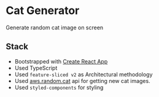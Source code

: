 # Cat Generator

Generate random cat image on screen

## Stack

- Bootstrapped with [Create React App](https://github.com/facebook/create-react-app)
- Used TypeScript
- Used `feature-sliced v2` as Architectural methodology
- Used [aws.random.cat](https://aws.random.cat/meow) api for getting new cat images.
- Used `styled-components` for styling
